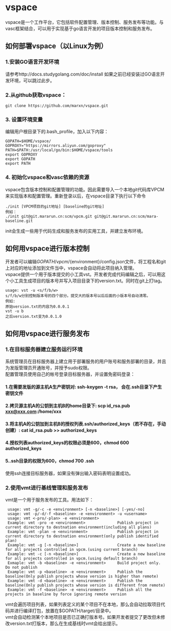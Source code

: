 # vspace
vspace是一个工作平台，它包括软件配置管理、版本控制、服务发布等功能。与vasc框架结合，可以用于实现基于go语言开发的项目版本控制和服务发布。
## 如何部署vspace（以Linux为例）
### 1.安装GO语言开发环境
请参考http://docs.studygolang.com/doc/install
如果之前已经安装过GO语言开发环境，可以跳过此步。
### 2.从github获取vspace：
```
git clone https://github.com/marxn/vspace.git
```
### 3. 设置环境变量
编辑用户根目录下的.bash_profile，加入以下内容：
```
GOPATH=$HOME/vspace/
GOPROXY="https://mirrors.aliyun.com/goproxy"
PATH=$PATH:/usr/local/go/bin:$HOME/vspace/tools
export GOPROXY
export GOPATH
export PATH
```
### 4. 初始化vspace和vasc依赖的资源
vspace包含版本控制和配置管理的功能。因此需要导入一个本地git代码库VPCM来实现版本和配置管理。重新登录以后，在vspace目录下执行以下命令
```
./init [VPCM项目的git地址] [baseline的git地址]
例如：
./init git@git.mararun.cn:scm/vpcm.git git@git.mararun.cn:scm/mara-baseline.git
```
init会生成一些用于代码生成和服务发布的实用工具，并建立发布环境。

## 如何用vspace进行版本控制
开发者可以编辑$GOPATH/vpcm/${environment}/config.json文件，将工程名和git上对应的地址添加到文件当中，vspace会自动将此项目纳入管理。  
vspace提供一个用于版本提交的小工具vst。开发者完成代码编辑之后，可以用这个小工具生成项目的版本号并写入项目目录下的version.txt。同时在git上打tag。  
```
usage: vst -u <s/f/b/w>
s/f/b/w分别控制版本号的四个部分。提交大的版本号以后后面的小版本号自动清零。
例如: 
原始version.txt的内容为0.0.0.1
vst -u b
之后version.txt变为0.0.1.0
```
## 如何用vspace进行服务发布
### 1.在目标服务器建立服务运行环境
系统管理员在目标服务器上建立用于部署服务的用户账号和服务部署的目录，并且为发版管理员开通账号，并授予sudo权限。  
配置管理员使用自己的帐号登录目标服务器，并设置免密码登录：
#### 1.在需要发版的源主机A生产密钥对: ssh-keygen -t rsa， 会在.ssh目录下产生密钥文件
#### 2.拷贝源主机A的公钥到主机B的home目录下: scp id_rsa.pub xxx@xxx.com:/home/xxx
#### 3.将主机A的公钥加到主机B的授权列表.ssh/authorized_keys（若不存在，手动创建）: cat id_rsa.pub >> authorized_keys 
#### 4.授权列表authorized_keys的权限必须是600，chmod 600 authorized_keys
#### 5..ssh目录的权限为600，chmod 700 .ssh
使用ssh连接目标服务器，如果没有弹出输入密码表明设置成功。

### 2.使用vmt进行基线管理和服务发布
vmt是一个用于服务发布的工具。用法如下：
```
 usage: vmt -g/-c -e <environment> [-n <baseline>] [-yes/-no]
 usage: vmt -p/-d/-f <baseline> -e <environment> -u <username>
 usage: vmt <-pro/-plan> -e <environment>
 Example: vmt -pro -e <environment>              Publish project in current directory to destnation environment(including all plans)
 Example: vmt -plan -e <environment>             Publish project in current directory to destnation environment(only publish identified plan)
 Example: vmt -g [-n <baseline>]                 Create a new baseline for all projects controlled in vpcm.(using current branch)
 Example: vmt -c [-n <baseline>]                 Create a new baseline for all projects controlled in vpcm.(using default branch)
 Exmaple: vmt -b <baseline> -e <environment>     Build project only. Do not publish
 Example: vmt -p <baseline> -e <environment>     Publish the baseline(Only publish projects whose version is higher than remote)
 Example: vmt -d <baseline> -e <environment>     Publish the baseline(Only publish projects whose version is different from remote)
 Example: vmt -f <baseline> -e <environment>     Publish all the projects in baseline by force ignoring remote version
```
vmt会遍历项目列表，如果列表定义的某个项目不在本地，那么会自动拉取项目代码并进行编译打包，放置在$GOPATH/target/目录中。  
vmt会自动检测某个本地项目是否已正确打版本号。如果开发者提交了更改但未修改version.txt打版本，那么在生成基线时vmt会给出提示。  
